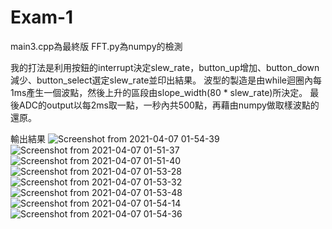 # Exam-1
main3.cpp為最終版
FFT.py為numpy的檢測

我的打法是利用按鈕的interrupt決定slew_rate，button_up增加、button_down減少、button_select選定slew_rate並印出結果。
波型的製造是由while迴圈內每1ms產生一個波點，然後上升的區段由slope_width(80 * slew_rate)所決定。
最後ADC的output以每2ms取一點，一秒內共500點，再藉由numpy做取樣波點的還原。

輸出結果
![Screenshot from 2021-04-07 01-54-39](https://user-images.githubusercontent.com/76942544/113856383-bf66a180-97d3-11eb-9b1c-940cfda4b48f.png)
![Screenshot from 2021-04-07 01-51-37](https://user-images.githubusercontent.com/76942544/113856392-c097ce80-97d3-11eb-85ce-ebbee73c7b66.png)
![Screenshot from 2021-04-07 01-51-40](https://user-images.githubusercontent.com/76942544/113856396-c1c8fb80-97d3-11eb-9489-5a88e5246a77.png)
![Screenshot from 2021-04-07 01-53-28](https://user-images.githubusercontent.com/76942544/113856399-c2619200-97d3-11eb-8226-fa711bc9f207.png)
![Screenshot from 2021-04-07 01-53-32](https://user-images.githubusercontent.com/76942544/113856401-c2fa2880-97d3-11eb-8a10-0c364dbd3ee7.png)
![Screenshot from 2021-04-07 01-53-48](https://user-images.githubusercontent.com/76942544/113856402-c392bf00-97d3-11eb-8d35-3fa8034c48cf.png)
![Screenshot from 2021-04-07 01-54-14](https://user-images.githubusercontent.com/76942544/113856406-c42b5580-97d3-11eb-819a-b5962cf08820.png)
![Screenshot from 2021-04-07 01-54-36](https://user-images.githubusercontent.com/76942544/113856409-c42b5580-97d3-11eb-94f5-2361ae6592ff.png)
